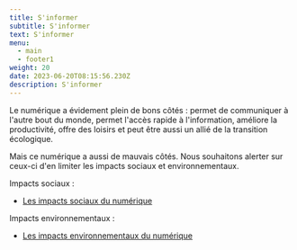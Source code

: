 ```yaml
---
title: S'informer
subtitle: S'informer
text: S'informer
menu:
  - main
  - footer1
weight: 20
date: 2023-06-20T08:15:56.230Z
description: S'informer
---
```

  
Le numérique a évidement plein de bons côtés : 
permet de communiquer à l'autre bout du monde, permet l'accès rapide à l'information, améliore la productivité, offre des loisirs et peut être aussi un allié de la transition écologique.

Mais ce numérique a aussi de mauvais côtés. Nous souhaitons alerter sur ceux-ci d'en limiter les impacts sociaux et environnementaux.

Impacts sociaux :
* [Les impacts sociaux du numérique](/page/les-impacts-sociaux-du-num%C3%A9rique/)

Impacts environnementaux :
* [Les impacts environnementaux du numérique](/page/les-impacts-environnementaux-du-num%C3%A9rique/)